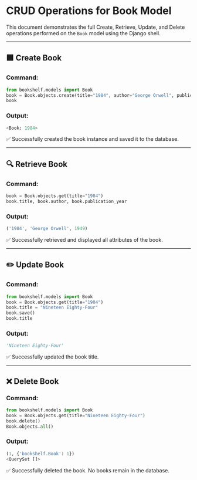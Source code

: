 # CRUD Operations for Book Model

This document demonstrates the full Create, Retrieve, Update, and Delete operations performed on the `Book` model using the Django shell.

---

## 🟩 Create Book

### Command:

```python
from bookshelf.models import Book
book = Book.objects.create(title="1984", author="George Orwell", publication_year=1949)
book
```

### Output:

```python
<Book: 1984>
```

✅ Successfully created the book instance and saved it to the database.

---

## 🔍 Retrieve Book

### Command:

```python
book = Book.objects.get(title="1984")
book.title, book.author, book.publication_year
```

### Output:

```python
('1984', 'George Orwell', 1949)
```

✅ Successfully retrieved and displayed all attributes of the book.

---

## ✏️ Update Book

### Command:

```python
from bookshelf.models import Book
book = Book.objects.get(title="1984")
book.title = "Nineteen Eighty-Four"
book.save()
book.title
```

### Output:

```python
'Nineteen Eighty-Four'
```

✅ Successfully updated the book title.

---

## ❌ Delete Book

### Command:

```python
from bookshelf.models import Book
book = Book.objects.get(title="Nineteen Eighty-Four")
book.delete()
Book.objects.all()
```

### Output:

```python
(1, {'bookshelf.Book': 1})
<QuerySet []>
```

✅ Successfully deleted the book. No books remain in the database.
